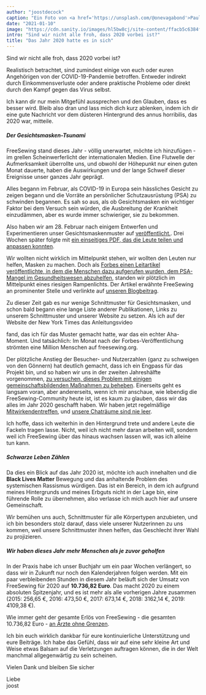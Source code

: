 ```yaml
---
author: "joostdecock"
caption: "Ein Foto von <a href='https://unsplash.com/@onevagabond'>Paulo Silva</a> zeigt einen leeren Times Square in New York während der COVID-Pandemie"
date: "2021-01-10"
image: "https://cdn.sanity.io/images/hl5bw8cj/site-content/ffacb5c6384f250ad7cd3cb50b5ed4fdeff33ae6-1920x1280.jpg"
intro: "Sind wir nicht alle froh, dass 2020 vorbei ist?"
title: "Das Jahr 2020 hatte es in sich"
---
```





Sind wir nicht alle froh, dass 2020 vorbei ist?

Realistisch betrachtet, sind zumindest einige von euch oder euren Angehörigen von der COVID-19-Pandemie betroffen. Entweder indirekt durch Einkommensverluste oder andere praktische Probleme oder direkt durch den Kampf gegen das Virus selbst.

Ich kann dir nur mein Mitgefühl aussprechen und den Glauben, dass es besser wird. Bleib also dran und lass mich dich kurz ablenken, indem ich dir eine gute Nachricht vor dem düsteren Hintergrund des annus horribilis, das 2020 war, mitteile.

##### Der Gesichtsmasken-Tsunami

FreeSewing stand dieses Jahr - völlig unerwartet, möchte ich hinzufügen - im grellen Scheinwerferlicht der internationalen Medien. Eine Flutwelle der Aufmerksamkeit überrollte uns, und obwohl der Höhepunkt nur einen guten Monat dauerte, haben die Auswirkungen und der lange Schweif dieser Ereignisse unser ganzes Jahr geprägt.

Alles begann im Februar, als COVID-19 in Europa sein hässliches Gesicht zu zeigen begann und die Vorräte an persönlicher Schutzausrüstung (PSA) zu schwinden begannen. Es sah so aus, als ob Gesichtsmasken ein wichtiger Faktor bei dem Versuch sein würden, die Ausbreitung der Krankheit einzudämmen, aber es wurde immer schwieriger, sie zu bekommen.

Also haben wir am 28. Februar nach einigem Entwerfen und Experimentieren unser Gesichtsmaskenmuster auf [veröffentlicht.](/blog/florence-face-mask/). Drei Wochen später folgte mit [ein einseitiges PDF, das die Leute teilen und anpassen konnten](/blog/facemask-frenzy/).

Wir wollten nicht wirklich im Mittelpunkt stehen, wir wollten den Leuten nur helfen, Masken zu machen. Doch als [Forbes einen Leitartikel veröffentlichte, in dem die Menschen dazu aufgerufen wurden, dem PSA-Mangel im Gesundheitswesen abzuhelfen](https://www.forbes.com/sites/tjmccue/2020/03/20/calling-all-people-who-sew-and-make-you-can-help-solve-2020-n95-type-mask-shortage/), standen wir plötzlich im Mittelpunkt eines riesigen Rampenlichts. Der Artikel erwähnte FreeSewing an prominenter Stelle und verlinkte auf [unseren Blogbeitrag](/blog/facemask-frenzy).

Zu dieser Zeit gab es nur wenige Schnittmuster für Gesichtsmasken, und schon bald begann eine lange Liste anderer Publikationen, Links zu unserem Schnittmuster und unserer Website zu setzen. Als ich auf der Website der New York Times das Anleitungsvideo

fand, das ich für das Muster gemacht hatte, war das ein echter Aha-Moment. Und tatsächlich: Im Monat nach der Forbes-Veröffentlichung strömten eine Million Menschen auf freesewing.org.

Der plötzliche Anstieg der Besucher- und Nutzerzahlen (ganz zu schweigen von den Gönnern) hat deutlich gemacht, dass ich ein Engpass für das Projekt bin, und so haben wir uns in der zweiten Jahreshälfte vorgenommen, [zu versuchen, dieses Problem mit einigen gemeinschaftsbildenden Maßnahmen zu beheben](/blog/a-call-for-help/). Einerseits geht es langsam voran, aber andererseits, wenn ich mir anschaue, wie lebendig die FreeSewing-Community heute ist, ist es kaum zu glauben, dass wir das alles im Jahr 2020 geschafft haben. Wir haben jetzt regelmäßige [Mitwirkendentreffen](/community/calls/), und [unsere Chaträume sind nie leer](https://discord.freesewing.org/).

Ich hoffe, dass ich weiterhin in den Hintergrund trete und andere Leute die Fackeln tragen lasse. Nicht, weil ich nicht mehr daran arbeiten will, sondern weil ich FreeSewing über das hinaus wachsen lassen will, was ich alleine tun kann.



##### Schwarze Leben Zählen

Da dies ein Blick auf das Jahr 2020 ist, möchte ich auch innehalten und die **Black Lives Matter** Bewegung und das anhaltende Problem des systemischen Rassismus würdigen. Das ist ein Bereich, in dem ich aufgrund meines Hintergrunds und meines Erbguts nicht in der Lage bin, eine führende Rolle zu übernehmen, also verlasse ich mich auch hier auf unsere Gemeinschaft.

Wir bemühen uns auch, Schnittmuster für alle Körpertypen anzubieten, und ich bin besonders stolz darauf, dass viele unserer Nutzerinnen zu uns kommen, weil unsere Schnittmuster ihnen helfen, das Geschlecht ihrer Wahl zu projizieren.



##### Wir haben dieses Jahr mehr Menschen als je zuvor geholfen

In der Praxis habe ich unser Buchjahr um ein paar Wochen verlängert, so dass wir in Zukunft nur noch den Kalenderjahren folgen werden. Mit ein paar verbleibenden Stunden in diesem Jahr beläuft sich der Umsatz von FreeSewing für 2020 auf **10.736,82 Euro**. Das macht 2020 zu einem absoluten Spitzenjahr, und es ist mehr als alle vorherigen Jahre zusammen (2015: 256,65 €, 2016: 473,50 €, 2017: 673,14 €, 2018: 3162,14 €, 2019: 4109,38 €).

Wie immer geht der gesamte Erlös von FreeSewing - die gesamten 10.736,82 Euro - [an Ärzte ohne Grenzen](/docs/various/pledge/).

Ich bin euch wirklich dankbar für eure kontinuierliche Unterstützung und eure Beiträge. Ich habe das Gefühl, dass wir auf eine sehr kleine Art und Weise etwas Balsam auf die Verletzungen auftragen können, die in der Welt manchmal allgegenwärtig zu sein scheinen.

Vielen Dank und bleiben Sie sicher

Liebe  
joost


